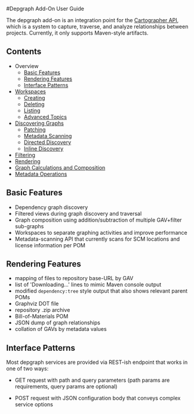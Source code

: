 <!-- Freeki metadata. Do not remove this section!
TITLE: Main
-->
#Depgraph Add-On User Guide

The depgraph add-on is an integration point for the [Cartographer API][1], which is a system to capture, traverse, and analyze relationships between projects. Currently, it only supports Maven-style artifacts.

## Contents

* Overview
    * [Basic Features](Main#basic-features)
    * [Rendering Features](Main#rendering-features)
    * [Interface Patterns](Main#interface-patterns)
* [Workspaces](Workspaces)
    * [Creating](Workspaces#creating)
    * [Deleting](Workspaces#deleting)
    * [Listing](Workspaces#listing)
    * [Advanced Topics](Workspaces#advanced)
* [Discovering Graphs](Discovering-Graphs)
    * [Patching](Discovering-Graphs#patching)
    * [Metadata Scanning](Discovering-Graphs#scanning)
    * [Directed Discovery](Discovering-Graphs#directed)
    * [Inline Discovery](Discovering-Graphs#inline)
* [Filtering](Filtering)
* [Rendering](Rendering/Main)
* [Graph Calculations and Composition](Graph-Composition)
* [Metadata Operations](Metadata)

<a id="basic-features"></a>
## Basic Features

- Dependency graph discovery
- Filtered views during graph discovery and traversal
- Graph composition using addition/subtraction of multiple GAV+filter sub-graphs
- Workspaces to separate graphing activities and improve performance
- Metadata-scanning API that currently scans for SCM locations and license information per POM

<a id="rendering-features"></a>
## Rendering Features

- mapping of files to repository base-URL by GAV
- list of 'Downloading...' lines to mimic Maven console output
- modified `dependency:tree` style output that also shows relevant parent POMs
- Graphviz DOT file
- repository .zip archive
- Bill-of-Materials POM
- JSON dump of graph relationships
- collation of GAVs by metadata values

<a id="interface-patterns"></a>
## Interface Patterns

Most depgraph services are provided via REST-ish endpoint that works in one of two ways:

- GET request with path and query parameters (path params are requirements, query params are optional)
- POST request with JSON configuration body that conveys complex service options

  [1]: https://github.com/jdcasey/cartographer
